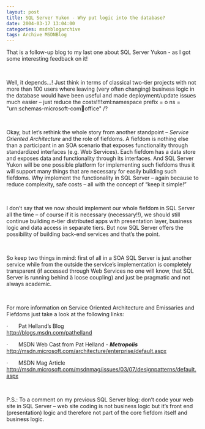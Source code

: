 ```yaml
---
layout: post
title: SQL Server Yukon - Why put logic into the database?
date: 2004-03-17 13:04:00
categories: msdnblogarchive
tags: Archive MSDNBlog
---
```



That is a follow-up blog to my last one about SQL Server Yukon - as I got some interesting feedback on it!


 


Well, it depends…! Just think in terms of classical two-tier projects with not more than 100 users where leaving (very often changing) business logic in the database would have been useful and made deployment/update issues much easier – just reduce the costs!!!!xml:namespace prefix = o ns = "urn:schemas-microsoft-com:office:office" /?


 




Okay, but let’s rethink the whole story from another standpoint – *Service Oriented Architecture* and the role of fiefdoms. A fiefdom is nothing else than a participant in an SOA scenario that exposes functionality through standardized interfaces (e.g. Web Services). Each fiefdom has a data store and exposes data and functionality through its interfaces. And SQL Server Yukon will be one possible platform for implementing such fiefdoms thus it will support many things that are necessary for easily building such fiefdoms. Why implement the functionality in SQL Server – again because to reduce complexity, safe costs – all with the concept of “keep it simple!” 


 




I don’t say that we now should implement our whole fiefdom in SQL Server all the time – of course if it is necessary (necessary!!), we should still continue building n-tier distributed apps with presentation layer, business logic and data access in separate tiers. But now SQL Server offers the possibility of building back-end services and that’s the point.


 




So keep two things in mind: first of all in a SOA SQL Server is just another service while from the outside the service’s implementation is completely transparent (if accessed through Web Services no one will know, that SQL Server is running behind à loose coupling) and just be pragmatic and not always academic.


 




For more information on Service Oriented Architecture and Emissaries and Fiefdoms just take a look at the following links:


·       Pat Helland’s Blog  
<http://blogs.msdn.com/pathelland>


·       MSDN Web Cast from Pat Helland - ***Metropolis***  
<http://msdn.microsoft.com/architecture/enterprise/default.aspx> 


·       MSDN Mag Article  
<http://msdn.microsoft.com/msdnmag/issues/03/07/designpatterns/default.aspx> 


 




P.S.: To a comment on my previous SQL Server blog: don’t code your web site in SQL Server – web site coding is not business logic but it’s front end (presentation) logic and therefore not part of the core fiefdom itself and business logic.


